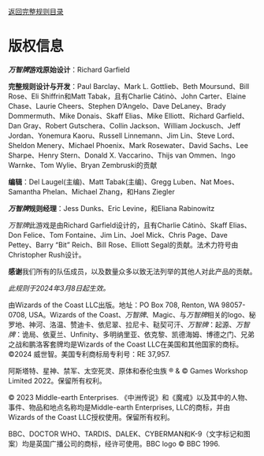 [返回完整规则目录](./)

# 版权信息 
***万智牌*游戏原始设计**：Richard Garfield

**完整规则设计与开发**：Paul Barclay、Mark L. Gottlieb、Beth Moursund、Bill Rose、Eli Shiffrin和Matt Tabak，且有Charlie Cátinò、John Carter、Elaine Chase、Laurie Cheers、Stephen D’Angelo、Dave DeLaney、Brady Dommermuth、Mike Donais、Skaff Elias、Mike Elliott、Richard Garfield、Dan Gray、Robert Gutschera、Collin Jackson、William Jockusch、Jeff Jordan、Yonemura Kaoru、Russell Linnemann、Jim Lin、Steve Lord、Sheldon Menery、Michael Phoenix、Mark Rosewater、David Sachs、Lee Sharpe、Henry Stern、Donald X. Vaccarino、Thijs van Ommen、Ingo Warnke、Tom Wylie、Bryan Zembruski的贡献

**编辑**：Del Laugel(主编)、Matt Tabak(主编)、Gregg Luben、Nat Moes、Samantha Phelan、Michael Zhang，和Hans Ziegler

***万智牌*规则经理**：Jess Dunks、Eric Levine，和Eliana Rabinowitz

*万智牌*此游戏是由Richard Garfield设计的，且有Charlie Cátinò、Skaff Elias、Don Felice、Tom Fontaine、Jim Lin、Joel Mick、Chris Page、Dave Pettey、Barry “Bit” Reich、Bill Rose、Elliott Segal的贡献。法术力符号由Christopher Rush设计。

**感谢**我们所有的队伍成员，以及数量众多以致无法列举的其他人对此产品的贡献。

*此规则于2024年3月8日起生效。*

由Wizards of the Coast LLC出版。地址：PO Box 708, Renton, WA 98057-0708, USA。Wizards of the Coast、*万智牌*、Magic、与*万智牌*相关的logo、秘罗地、神河、洛温、赞迪卡、依尼翠、拉尼卡、鞑契可汗、*万智牌*：起源、*万智牌*：诡局、依夏兰、Unfinity、多明纳里亚、依克黎、凯德海姆、博德之门、兄弟之战和鹏洛客套牌均是Wizards of the Coast LLC在美国和其他国家的商标。©2024 威世智。美国专利商标局专利号：RE 37,957.

阿斯塔特、星神、禁军、太空死灵、原体和泰伦虫族 ® & © Games Workshop Limited 2022。保留所有权利。

© 2023 Middle-earth Enterprises. 《中洲传说》和《魔戒》以及其中的人物、事件、物品和地点名称均是Middle-earth Enterprises, LLC的商标，并由Wizards of the Coast LLC授权使用。保留所有权利。

BBC、DOCTOR WHO、TARDIS、DALEK、CYBERMAN和K-9（文字标记和图案）均是英国广播公司的商标，经许可使用。BBC logo © BBC 1996.

